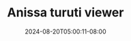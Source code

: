--- 
title: "Anissa turuti viewer"
description: "download   Anissa turuti viewer yandek durasi panjang baru"
date: 2024-08-20T05:00:11-08:00
file_code: "it3u8ttksw9l"
draft: false
cover: "p97as8yr1sbios35.jpg"
tags: ["Anissa", "turuti", "viewer", "bokep-indo", "bokep-viral", "bokep-ig"]
length: 1567
fld_id: "1483149"
foldername: "Anissa"
categories: ["Anissa"]
views: 0
---